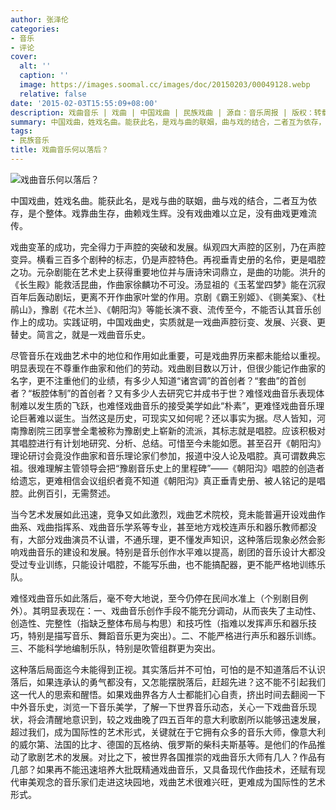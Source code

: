 ```yaml
---
author: 张泽伦
categories:
- 音乐
- 评论
cover:
  alt: ''
  caption: ''
  image: https://images.soomal.cc/images/doc/20150203/00049128.webp
  relative: false
date: '2015-02-03T15:55:09+08:00'
description: 戏曲音乐 | 戏曲 | 中国戏曲 | 民族戏曲 | 源自：音乐周报 | 版权：转载 |  平均/总评分：10.00/90
summary: 中国戏曲，姓戏名曲。能获此名，是戏与曲的联姻，曲与戏的结合，二者互为依存，是个整体。戏靠曲生存，曲赖戏生辉。没有戏曲难以立足，没有曲戏更难流传。戏曲变革的成功，完全得力于声腔的突破和发展。纵观四大声腔的区别，乃在声腔变异。横看三百多个剧种的标志，仍是声腔特色。再视垂青史册的名伶，更是唱腔之功……
tags:
- 民族音乐
title: 戏曲音乐何以落后？
---
```


![戏曲音乐何以落后？](https://images.soomal.cc/images/doc/20150203/00049128.webp)





中国戏曲，姓戏名曲。能获此名，是戏与曲的联姻，曲与戏的结合，二者互为依存，是个整体。戏靠曲生存，曲赖戏生辉。没有戏曲难以立足，没有曲戏更难流传。

戏曲变革的成功，完全得力于声腔的突破和发展。纵观四大声腔的区别，乃在声腔变异。横看三百多个剧种的标志，仍是声腔特色。再视垂青史册的名伶，更是唱腔之功。元杂剧能在艺术史上获得重要地位并与唐诗宋词鼎立，是曲的功能。洪升的《长生殿》能救活昆曲，作曲家徐麟功不可没。汤显祖的《玉茗堂四梦》能在沉寂百年后轰动剧坛，更离不开作曲家叶堂的作用。京剧《霸王别姬》、《铡美案》、《杜鹃山》，豫剧《花木兰》、《朝阳沟》等能长演不衰、流传至今，不能否认其音乐创作上的成功。实践证明，中国戏曲史，实质就是一戏曲声腔衍变、发展、兴衰、更替史。简言之，就是一戏曲音乐史。

尽管音乐在戏曲艺术中的地位和作用如此重要，可是戏曲界历来都未能给以重视。明显表现在不尊重作曲家和他们的劳动。戏曲剧目数以万计，但很少能记作曲家的名字，更不注重他们的业绩，有多少人知道“诸宫调”的首创者？“套曲”的首创者？“板腔体制”的首创者？又有多少人去研究它并成书于世？难怪戏曲音乐表现体制难以发生质的飞跃，也难怪戏曲音乐的接受美学如此“朴素”，更难怪戏曲音乐理论巨著难以诞生。当然这是历史，可现实又如何呢？还以事实为据。尽人皆知，河南豫剧院三团享誉全耄被称为豫剧史上崭新的流派，其标志就是唱腔。应该积极对其唱腔进行有计划地研究、分析、总结。可惜至今未能如愿。甚至召开《朝阳沟》理论研讨会竟没作曲家和音乐理论家们参加，报道中没人论及唱腔。真可谓数典忘祖。很难理解主管领导会把“豫剧音乐史上的里程碑”――《朝阳沟》唱腔的创造者给遗忘，更难相信会议组织者竟不知道《朝阳沟》真正垂青史册、被人铭记的是唱腔。此例百引，无需赘述。

当今艺术发展如此迅速，竞争又如此激烈，戏曲艺术院校，竞未能普遍开设戏曲作曲系、戏曲指挥系、戏曲音乐学系等专业，甚至地方戏校连声乐和器乐教师都没有，大部分戏曲演员不认谱，不通乐理，更不懂发声知识，这种落后现象必然会影响戏曲音乐的建设和发展。特别是音乐创作水平难以提高，剧团的音乐设计大都没受过专业训练，只能设计唱腔，不能写乐曲，也不能搞配器，更不能严格地训练乐队。

难怪戏曲音乐如此落后，毫不夸大地说，至今仍停在民间水准上（个别剧目例外）。其明显表现在：一、戏曲音乐创作手段不能充分调动，从而丧失了主动性、创造性、完整性（指缺乏整体布局与构思）和技巧性（指难以发挥声乐和器乐技巧，特别是描写音乐、舞蹈音乐更为突出）。二、不能严格进行声乐和器乐训练。三、不能科学地编制乐队，特别是吹管组群更为突出。

这种落后局面迄今未能得到正视。其实落后并不可怕，可怕的是不知道落后不认识落后，如果连承认的勇气都没有，又怎能摆脱落后，赶超先进？这不能不引起我们这一代人的思索和醒悟。如果戏曲界各方人士都能扪心自责，挤出时间去翻阅一下中外音乐史，浏览一下音乐美学，了解一下世界音乐动态，关心一下戏曲音乐现状，将会清醒地意识到，较之戏曲晚了四五百年的意大利歌剧所以能够迅速发展，超过我们，成为国际性的艺术形式，关键就在于它拥有众多的音乐大师，像意大利的威尔第、法国的比才、德国的瓦格纳、俄罗斯的柴科夫斯基等。是他们的作品推动了歌剧艺术的发展。对比之下，被世界各国推崇的戏曲音乐大师有几人？作品有几部？如果再不能迅速培养大批既精通戏曲音乐，又具备现代作曲技术，还赋有现代审美观念的音乐家们走进这块园地，戏曲艺术很难兴旺，更难成为国际性的艺术形式。